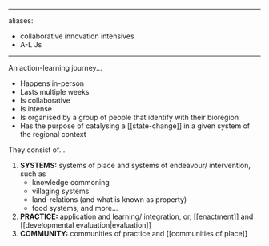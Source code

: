______________________________________________________________________

aliases:

- collaborative innovation intensives
- A-L Js

______________________________________________________________________

An action-learning journey...
- Happens in-person
- Lasts multiple weeks
- Is collaborative
- Is intense
- Is organised by a group of people that identify with their bioregion 
- Has the purpose of catalysing a [[state-change]] in a given system of the regional context

They consist of...
1. **SYSTEMS:** systems of place and systems of endeavour/ intervention, such as
	- knowledge commoning
	- villaging systems
	- land-relations (and what is known as property)
	- food systems, and more...
2. **PRACTICE:** application and learning/ integration, or, [[enactment]] and [[developmental evaluation|evaluation]]
3. **COMMUNITY:** communities of practice and [[communities of place]]